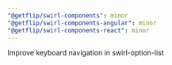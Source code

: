 ```yaml
---
"@getflip/swirl-components": minor
"@getflip/swirl-components-angular": minor
"@getflip/swirl-components-react": minor
---
```


Improve keyboard navigation in swirl-option-list
